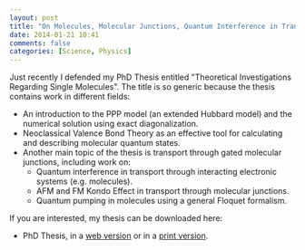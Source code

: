 ```yaml
---
layout: post
title: "On Molecules, Molecular Junctions, Quantum Interference in Transport and Quantum Pumping"
date: 2014-01-21 10:41
comments: false
categories: [Science, Physics]
---
```


Just recently I defended my PhD Thesis entitled "Theoretical Investigations Regarding Single Molecules". The title is so generic because the thesis contains work in different fields: 

- An introduction to the PPP model (an extended Hubbard model) and the numerical solution using exact diagonalization.
- Neoclassical Valence Bond Theory as an effective tool for calculating and describing molecular quantum states.
- Another main topic of the thesis is transport through gated molecular junctions, including work on:
  - Quantum interference in transport through interacting electronic systems (e.g. molecules).
  - AFM and FM Kondo Effect in transport through molecular junctions.
  - Quantum pumping in molecules using a general Floquet formalism.

If you are interested, my thesis can be downloaded here:

- PhD Thesis, in a [web version](http://georglind.dk/phd/KimGLPedersen-PhDThesis-web-final.pdf) or in a [print version](http://georglind.dk/phd/KimGLPedersen-PhDThesis-print-final.pdf).




 




